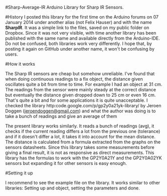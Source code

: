 #Sharp-Average-IR
 Arduino Library for Sharp IR Sensors.

#History
I posted this library for the first time on the Arduino forums on 07 January 2014 under another alias (not Felix Hauser) and with the name **SharpIR**. It was a simple link to the files, saved on my public folder on Dropbox. Since it was not very visible, with time another library has been published with the same name and available directly from the Arduino-IDE. Do not be confused, both libraries work very differently.
I hope that, by posting it again on GitHub under another name, it won't be confusing by users.

#How it works

The Sharp IR sensors are cheap but somehow unreliable. I've found that when doing continuous readings to a
fix object, the distance given oscillates quite a bit from time to time. For example I had an object at
31 cm. The readings from the sensor were mainly steady at the correct distance but eventually the distance
given dropped down to 25 cm or even 16 cm. That's quite a bit and for some applications it is quite
unacceptable. I checked the library http:code.google.com/p/gp2y0a21yk-library/ by Jeroen Doggen
(jeroendoggen@gmail.com) and what the author was doing is to take a bunch of readings and give an average of them

The present library works similarly. It reads a bunch of readings (avg), it checks if the current reading
differs a lot from the previous one (tolerance) and if it doesn't differ a lot, it takes it into account
for the mean distance.
The distance is calculated from a formula extracted from the graphs on the sensors datasheets.
Since this library takes some measurements before giving a final result, it is not as responsive as
direct measurements.
This library has the formulas to work with the GP2Y0A21Y and the GP2Y0A02YK sensors but expanding it for
other sensors is easy enough.

#Setting it up

I recommend to see the example file on the library.
It works similar to other libraries: Setting up and object, setting the parameters and done.
